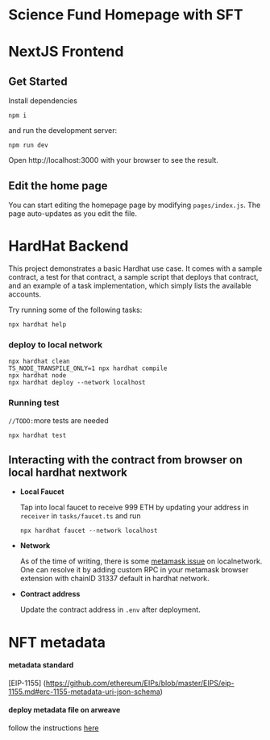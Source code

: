 # Science Fund Homepage with SFT

# NextJS Frontend

## Get Started

Install dependencies

```shell
npm i
```

and run the development server:

```shell
npm run dev
```

Open http://localhost:3000 with your browser to see the result.

## Edit the home page

You can start editing the homepage page by modifying <code>pages/index.js</code>. The page auto-updates as you edit the file.

# HardHat Backend

This project demonstrates a basic Hardhat use case. It comes with a sample contract, a test for that contract, a sample script that deploys that contract, and an example of a task implementation, which simply lists the available accounts.

Try running some of the following tasks:
```
npx hardhat help

```
### deploy to local network
```shell
npx hardhat clean
TS_NODE_TRANSPILE_ONLY=1 npx hardhat compile
npx hardhat node
npx hardhat deploy --network localhost
```

### Running test
`//TODO:`more tests are needed

```shell
npx hardhat test
```


## **Interacting with the contract from browser on local hardhat nextwork** 


- **Local Faucet**

    Tap into local faucet to receive 999 ETH by updating your address in `receiver` in `tasks/faucet.ts` and run

    ```shell
    npx hardhat faucet --network localhost
    ```


- **Network** 

    As of the time of writing, there is some [metamask issue](https://github.com/MetaMask/metamask-extension/issues/10290) on localnetwork. One can resolve it by adding custom RPC in your metamask browser extension with chainID 31337 default in hardhat network.

- **Contract address** 

    Update the contract address in `.env` after deployment.


# NFT metadata 


#### metadata standard 
[EIP-1155] (https://github.com/ethereum/EIPs/blob/master/EIPS/eip-1155.md#erc-1155-metadata-uri-json-schema)


#### deploy metadata file on arweave 

follow the instructions [here](https://docs.arweave.org/developers/tools/textury-arkb)